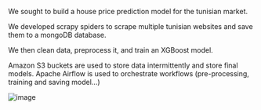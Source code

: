 We sought to build a house price prediction model for the tunisian market.

We developed scrapy spiders to scrape multiple tunisian websites and save them to a mongoDB database.

We then clean data, preprocess it, and train an XGBoost model.

Amazon S3 buckets are used to store data intermittently and store final models. Apache Airflow is used to orchestrate workflows (pre-processing, training and saving model...)

![image](https://github.com/user-attachments/assets/1b49af1f-5d9e-4494-ba70-64466fba80e5)
